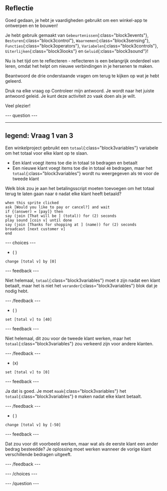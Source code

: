 ## Reflectie

Goed gedaan, je hebt je vaardigheden gebruikt om een winkel-app te ontwerpen en te bouwen!

Je hebt gebruik gemaakt van `Gebeurtenissen`{:class="block3events"}, `Besturen`{:class="block3control"}, `Waarnemen`{:class="block3sensing"}, `Functies`{:class="block3operators"}, `Variabelen`{:class="block3controls"}, `Uiterlijken`{:class="block3looks"} en `Geluid`{:class="block3sound"}!

Nu is het tijd om te reflecteren - reflecteren is een belangrijk onderdeel van leren, omdat het helpt om nieuwe verbindingen in je hersenen te maken.

Beantwoord de drie onderstaande vragen om terug te kijken op wat je hebt geleerd.

Druk na elke vraag op Controleer mijn antwoord. Je wordt naar het juiste antwoord geleid. Je kunt deze activiteit zo vaak doen als je wilt.

Veel plezier!

--- question ---

---
legend: Vraag 1 van 3
---

Een winkelproject gebruikt een `totaal`{:class="block3variables"} variabele om het totaal voor elke klant op te slaan.

+ Een klant voegt items toe die in totaal `50` bedragen en betaalt
+ Een nieuwe klant voegt items toe die in totaal `40` bedragen, maar het `totaal`{:class="block3variables"} wordt nu weergegeven als `90` voor de tweede klant

Welk blok zou je aan het betalingsscript moeten toevoegen om het totaal terug te laten gaan naar `0` nadat elke klant heeft betaald?

```blocks3
when this sprite clicked
ask [Would you like to pay or cancel?] and wait
if {(answer) = [pay]} then
say (join [That will be ] (total)) for (2) seconds
play sound [coin v] until done 
say (join [Thanks for shopping at ] (name)) for (2) seconds
broadcast [next customer v]
end
```

--- choices ---

- ( )
```blocks3
change [total v] by [0]
```

 --- feedback ---

Niet helemaal, `totaal`{:class="block3variables"} moet `0` zijn nadat een klant betaalt, maar het is niet het `verander`{:class="block3variables"} blok dat je nodig hebt.

 --- /feedback ---

- ( )
```blocks3
set [total v] to [40]
```

 --- feedback ---

 Niet helemaal, dit zou voor de tweede klant werken, maar het `totaal`{:class="block3variables"} zou verkeerd zijn voor andere klanten.

 --- /feedback ---

- (x)

```blocks3
set [total v] to [0]
```

 --- feedback ---

Ja dat is goed. Je moet `maak`{:class="block3variables"} het `totaal`{:class="block3variables"} `0` maken nadat elke klant betaalt.

 --- /feedback ---

- ( )

```blocks3
change [total v] by [-50]
```

 --- feedback ---

Dat zou voor dit voorbeeld werken, maar wat als de eerste klant een ander bedrag besteedde? Je oplossing moet werken wanneer de vorige klant verschillende bedragen uitgeeft.

 --- /feedback ---

--- /choices ---

--- /question ---

